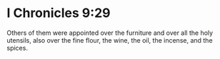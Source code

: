 # I Chronicles 9:29

Others of them were appointed over the furniture and over all the holy utensils, also over the fine flour, the wine, the oil, the incense, and the spices.
